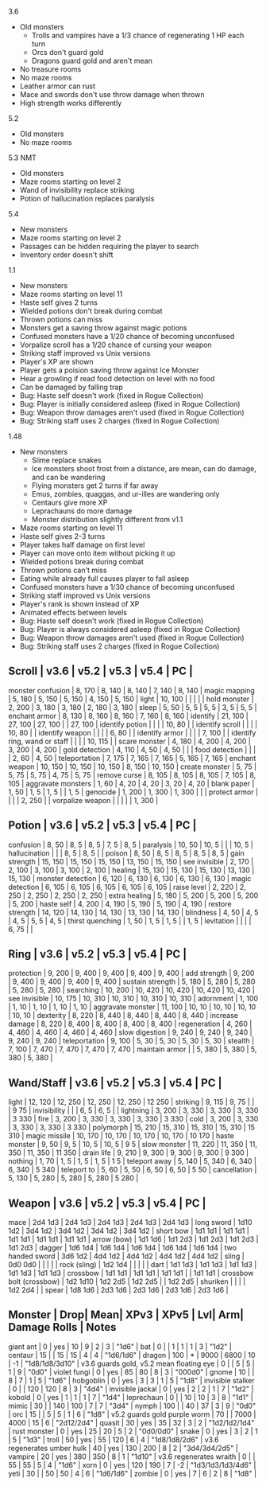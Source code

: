 3.6
+ Old monsters
    + Trolls and vampires have a 1/3 chance of regenerating 1 HP each turn
    + Orcs don't guard gold
    + Dragons guard gold and aren't mean
+ No treasure rooms
+ No maze rooms
+ Leather armor can rust
+ Mace and swords don't use throw damage when thrown
+ High strength works differently

5.2
+ Old monsters
+ No maze rooms

5.3 NMT
+ Old monsters
+ Maze rooms starting on level 2
+ Wand of invisibility replace striking
+ Potion of hallucination replaces paralysis

5.4
+ New monsters
+ Maze rooms starting on level 2
+ Passages can be hidden requiring the player to search
+ Inventory order doesn't shift

1.1
+ New monsters
+ Maze rooms starting on level 11
+ Haste self gives 2 turns
+ Wielded potions don't break during combat
+ Thrown potions can miss
+ Monsters get a saving throw against magic potions
+ Confused monsters have a 1/20 chance of becoming unconfused
+ Vorpalize scroll has a 1/20 chance of cursing your weapon
+ Striking staff improved vs Unix versions
+ Player's XP are shown
+ Player gets a poision saving throw against Ice Monster
+ Hear a growling if read food detection on level with no food
+ Can be damaged by falling trap
+ Bug: Haste self doesn't work (fixed in Rogue Collection)
+ Bug: Player is initially considered asleep (fixed in Rogue Collection)
+ Bug: Weapon throw damages aren't used (fixed in Rogue Collection)
+ Bug: Striking staff uses 2 charges (fixed in Rogue Collection)

1.48
+ New monsters
    + Slime replace snakes
    + Ice monsters shoot frost from a distance, are mean, can do damage, and can be wandering
    + Flying monsters get 2 turns if far away
    + Emus, zombies, quaggas, and ur-illes are wandering only
    + Centaurs give more XP
    + Leprachauns do more damage
    + Monster distribution slightly different from v1.1
+ Maze rooms starting on level 11
+ Haste self gives 2-3 turns
+ Player takes half damage on first level
+ Player can move onto item without picking it up
+ Wielded potions break during combat
+ Thrown potions can't miss
+ Eating while already full causes player to fall asleep
+ Confused monsters have a 1/30 chance of becoming unconfused
+ Striking staff improved vs Unix versions
+ Player's rank is shown instead of XP
+ Animated effects between levels
+ Bug: Haste self doesn't work (fixed in Rogue Collection)
+ Bug: Player is always considered asleep (fixed in Rogue Collection)
+ Bug: Weapon throw damages aren't used (fixed in Rogue Collection)
+ Bug: Striking staff uses 2 charges (fixed in Rogue Collection)


Scroll                  | v3.6    | v5.2    | v5.3    | v5.4    | PC      |
---------------------------------------------------------------------------
monster confusion       |  8, 170 |  8, 140 |  8, 140 |  7, 140 |  8, 140 |
magic mapping           |  5, 180 |  5, 150 |  5, 150 |  4, 150 |  5, 150 |
light                   | 10, 100 |         |         |         |         |
hold monster            |  2, 200 |  3, 180 |  3, 180 |  2, 180 |  3, 180 |
sleep                   |  5,  50 |  5,   5 |  5,   5 |  3,   5 |  5,   5 |
enchant armor           |  8, 130 |  8, 160 |  8, 160 |  7, 160 |  8, 160 |
identify                | 21, 100 | 27, 100 | 27, 100 |         | 27, 100 |
identify potion         |         |         |         | 10,  80 |         |
identify scroll         |         |         |         | 10,  80 |         |
identify weapon         |         |         |         |  6,  80 |         |
identify armor          |         |         |         |  7, 100 |         |
identify ring, wand or staff |    |         |         | 10, 115 |         |
scare monster           |  4, 180 |  4, 200 |  4, 200 |  3, 200 |  4, 200 |
gold detection          |  4, 110 |  4,  50 |  4,  50 |         |         |
food detection          |         |         |         |  2,  60 |  4,  50 |
teleportation           |  7, 175 |  7, 165 |  7, 165 |  5, 165 |  7, 165 |
enchant weapon          | 10, 150 | 10, 150 | 10, 150 |  8, 150 | 10, 150 |
create monster          |  5,  75 |  5,  75 |  5,  75 |  4,  75 |  5,  75 |
remove curse            |  8, 105 |  8, 105 |  8, 105 |  7, 105 |  8, 105 |
aggravate monsters      |  1,  60 |  4,  20 |  4,  20 |  3,  20 |  4,  20 |
blank paper             |  1,  50 |  1,   5 |  1,   5 |         |  1,   5 |
genocide                |  1, 200 |  1, 300 |  1, 300 |         |         |
protect armor           |         |         |         |  2, 250 |         |
vorpalize weapon        |         |         |         |         |  1, 300 |


Potion                  | v3.6    | v5.2    | v5.3    | v5.4    | PC      |
---------------------------------------------------------------------------
confusion               |  8,  50 |  8,   5 |  8,   5 |  7,   5 |  8,   5 |
paralysis               | 10,  50 | 10,   5 |         |         | 10,   5 |
hallucination           |         |         |  8,   5 |  8,   5 |         |
poison                  |  8,  50 |  8,   5 |  8,   5 |  8,   5 |  8,   5 |
gain strength           | 15, 150 | 15, 150 | 15, 150 | 13, 150 | 15, 150 |
see invisible           |  2, 170 |  2, 100 |  3, 100 |  3, 100 |  2, 100 |
healing                 | 15, 130 | 15, 130 | 15, 130 | 13, 130 | 15, 130 |
monster detection       |  6, 120 |  6, 130 |  6, 130 |  6, 130 |  6, 130 |
magic detection         |  6, 105 |  6, 105 |  6, 105 |  6, 105 |  6, 105 |
raise level             |  2, 220 |  2, 250 |  2, 250 |  2, 250 |  2, 250 |
extra healing           |  5, 180 |  5, 200 |  5, 200 |  5, 200 |  5, 200 |
haste self              |  4, 200 |  4, 190 |  5, 190 |  5, 190 |  4, 190 |
restore strength        | 14, 120 | 14, 130 | 14, 130 | 13, 130 | 14, 130 |
blindness               |  4,  50 |  4,   5 |  4,   5 |  5,   5 |  4,   5 |
thirst quenching        |  1,  50 |  1,   5 |  1,   5 |         |  1,   5 |
levitation              |         |         |         |  6,  75 |         |


Ring                    | v3.6    | v5.2    | v5.3    | v5.4    | PC      |
---------------------------------------------------------------------------
protection              |  9, 200 |  9, 400 |  9, 400 |  9, 400 |  9, 400 |
add strength            |  9, 200 |  9, 400 |  9, 400 |  9, 400 |  9, 400 |
sustain strength        |  5, 180 |  5, 280 |  5, 280 |  5, 280 |  5, 280 |
searching               | 10, 200 | 10, 420 | 10, 420 | 10, 420 | 10, 420 |
see invisible           | 10, 175 | 10, 310 | 10, 310 | 10, 310 | 10, 310 |
adornment               |  1, 100 |  1,  10 |  1,  10 |  1,  10 |  1,  10 |
aggravate monster       | 11, 100 | 10,  10 | 10,  10 | 10,  10 | 10,  10 |
dexterity               |  8, 220 |  8, 440 |  8, 440 |  8, 440 |  8, 440 |
increase damage         |  8, 220 |  8, 400 |  8, 400 |  8, 400 |  8, 400 |
regeneration            |  4, 260 |  4, 460 |  4, 460 |  4, 460 |  4, 460 |
slow digestion          |  9, 240 |  9, 240 |  9, 240 |  9, 240 |  9, 240 |
teleportation           |  9, 100 |  5,  30 |  5,  30 |  5,  30 |  5,  30 |
stealth                 |  7, 100 |  7, 470 |  7, 470 |  7, 470 |  7, 470 |
maintain armor          |         |  5, 380 |  5, 380 |  5, 380 |  5, 380 |


Wand/Staff              | v3.6    | v5.2    | v5.3    | v5.4    | PC      |
---------------------------------------------------------------------------
light                   | 12, 120 | 12, 250 | 12, 250 | 12, 250 | 12  250 |
striking                |  9, 115 |  9,  75 |         |         |  9   75 |
invisibility            |         |         |  6,   5 |  6,   5 |         |
lightning               |  3, 200 |  3, 330 |  3, 330 |  3, 330 |  3  330 |
fire                    |  3, 200 |  3, 330 |  3, 330 |  3, 330 |  3  330 |
cold                    |  3, 200 |  3, 330 |  3, 330 |  3, 330 |  3  330 |
polymorph               | 15, 210 | 15, 310 | 15, 310 | 15, 310 | 15  310 |
magic missile           | 10, 170 | 10, 170 | 10, 170 | 10, 170 | 10  170 |
haste monster           |  9,  50 |  9,   5 | 10,   5 | 10,   5 |  9    5 |
slow monster            | 11, 220 | 11, 350 | 11, 350 | 11, 350 | 11  350 |
drain life              |  9, 210 |  9, 300 |  9, 300 |  9, 300 |  9  300 |
nothing                 |  1,  70 |  1,   5 |  1,   5 |  1,   5 |  1    5 |
teleport away           |  5, 140 |  5, 340 |  6, 340 |  6, 340 |  5  340 |
teleport to             |  5,  60 |  5,  50 |  6,  50 |  6,  50 |  5   50 |
cancellation            |  5, 130 |  5, 280 |  5, 280 |  5, 280 |  5  280 |


Weapon                   | v3.6     | v5.2    | v5.3    | v5.4    | PC      |
-----------------------------------------------------------------------------
mace                     | 2d4  1d3 | 2d4 1d3 | 2d4 1d3 | 2d4 1d3 | 2d4 1d3 |
long sword               | 1d10 1d2 | 3d4 1d2 | 3d4 1d2 | 3d4 1d2 | 3d4 1d2 |
short bow                | 1d1  1d1 | 1d1 1d1 | 1d1 1d1 | 1d1 1d1 | 1d1 1d1 |
arrow (bow)              | 1d1  1d6 | 1d1 2d3 | 1d1 2d3 | 1d1 2d3 | 1d1 2d3 |
dagger                   | 1d6  1d4 | 1d6 1d4 | 1d6 1d4 | 1d6 1d4 | 1d6 1d4 |
two handed sword         | 3d6  1d2 | 4d4 1d2 | 4d4 1d2 | 4d4 1d2 | 4d4 1d2 |
sling                    | 0d0  0d0 |         |         |         |         |
rock (sling)             | 1d2  1d4 |         |         |         |         |
dart                     | 1d1  1d3 | 1d1 1d3 | 1d1 1d3 | 1d1 1d3 | 1d1 1d3 |
crossbow                 | 1d1  1d1 | 1d1 1d1 | 1d1 1d1 |         | 1d1 1d1 |
crossbow bolt (crossbow) | 1d2 1d10 | 1d2 2d5 | 1d2 2d5 |         | 1d2 2d5 |
shuriken                 |          |         |         | 1d2 2d4 |         |
spear                    | 1d8  1d6 | 2d3 1d6 | 2d3 1d6 | 2d3 1d6 | 2d3 1d6 |


Monster           | Drop| Mean| XPv3 | XPv5 | Lvl| Arm| Damage Rolls      | Notes
-------------------------------------------------------------------------------------------------------
giant ant         |   0 | yes |   10 |    9 |  2 |  3 | "1d6"             |
bat               |   0 |     |    1 |    1 |  1 |  3 | "1d2"             |
centaur           |  15 |     |   15 |   15 |  4 |  4 | "1d6/1d6"         |
dragon            | 100 |   * | 9000 | 6800 | 10 | -1 | "1d8/1d8/3d10"    | v3.6 guards gold, v5.2 mean
floating eye      |   0 |     |    5 |    5 |  1 |  9 | "0d0"             |
violet fungi      |   0 | yes |   85 |   80 |  8 |  3 | "000d0"           |
gnome             |  10 |     |    8 |    7 |  1 |  5 | "1d6"             |
hobgoblin         |   0 | yes |    3 |    3 |  1 |  5 | "1d8"             |
invisible stalker |   0 |     |  120 |  120 |  8 |  3 | "4d4"             | invisible
jackal            |   0 | yes |    2 |    2 |  1 |  7 | "1d2"             |
kobold            |   0 | yes |    1 |    1 |  1 |  7 | "1d4"             |
leprechaun        |   0 |     |   10 |   10 |  3 |  8 | "1d1"             |
mimic             |  30 |     |  140 |  100 |  7 |  7 | "3d4"             |
nymph             | 100 |     |   40 |   37 |  3 |  9 | "0d0"             |
orc               |  15 |     |    5 |    5 |  1 |  6 | "1d8"             | v5.2 guards gold
purple worm       |  70 |     | 7000 | 4000 | 15 |  6 | "2d12/2d4"        |
quasit            |  30 | yes |   35 |   32 |  3 |  2 | "1d2/1d2/1d4"     |
rust monster      |   0 | yes |   25 |   20 |  5 |  2 | "0d0/0d0"         |
snake             |   0 | yes |    3 |    2 |  1 |  5 | "1d3"             |
troll             |  50 | yes |   55 |  120 |  6 |  4 | "1d8/1d8/2d6"     | v3.6 regenerates
umber hulk        |  40 | yes |  130 |  200 |  8 |  2 | "3d4/3d4/2d5"     |
vampire           |  20 | yes |  380 |  350 |  8 |  1 | "1d10"            | v3.6 regenerates
wraith            |   0 |     |   55 |   55 |  5 |  4 | "1d6"             |
xorn              |   0 | yes |  120 |  190 |  7 | -2 | "1d3/1d3/1d3/4d6" |
yeti              |  30 |     |   50 |   50 |  4 |  6 | "1d6/1d6"         |
zombie            |   0 | yes |    7 |    6 |  2 |  8 | "1d8"             |
